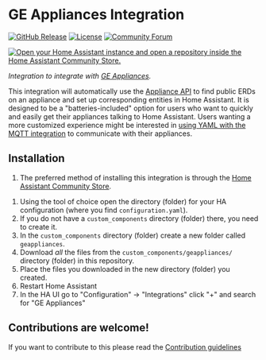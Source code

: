 # GE Appliances Integration

[![GitHub Release][releases-shield]][releases]
[![License][license-shield]](LICENSE)
[![Community Forum][forum-shield]][forum]

[![Open your Home Assistant instance and open a repository inside the Home Assistant Community Store.](https://my.home-assistant.io/badges/hacs_repository.svg)](https://my.home-assistant.io/redirect/hacs_repository/?owner=GE+Appliances&category=Integration&repository=https%3A%2F%2Fgithub.com%2Fgeappliances%2Fhacs-integration)

_Integration to integrate with [GE Appliances](https://www.geappliances.com/)._

This integration will automatically use the [Appliance API](https://github.com/geappliances/public-appliance-api-documentation) to find public ERDs on an appliance and set up corresponding entities in Home Assistant. It is designed to be a "batteries-included" option for users who want to quickly and easily get their appliances talking to Home Assistant. Users wanting a more customized experience might be interested in [using YAML with the MQTT integration](https://github.com/geappliances/home-assistant-examples) to communicate with their appliances.

## Installation

1. The preferred method of installing this integration is through the [Home Assistant Community Store][hacs].

<!---->

1. Using the tool of choice open the directory (folder) for your HA configuration (where you find `configuration.yaml`).
1. If you do not have a `custom_components` directory (folder) there, you need to create it.
1. In the `custom_components` directory (folder) create a new folder called `geappliances`.
1. Download _all_ the files from the `custom_components/geappliances/` directory (folder) in this repository.
1. Place the files you downloaded in the new directory (folder) you created.
1. Restart Home Assistant
1. In the HA UI go to "Configuration" -> "Integrations" click "+" and search for "GE Appliances"


## Contributions are welcome!

If you want to contribute to this please read the [Contribution guidelines](CONTRIBUTING.md)

[forum-shield]: https://img.shields.io/badge/community-forum-brightgreen.svg?style=for-the-badge
[forum]: https://community.home-assistant.io/
[license-shield]: https://img.shields.io/github/license/geappliances/hacs-integration.svg?style=for-the-badge
[releases-shield]: https://img.shields.io/github/release/geappliances/hacs-integration.svg?style=for-the-badge
[releases]: https://github.com/geappliances/hacs-integration/releases
[hacs]: https://www.hacs.xyz
